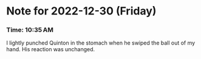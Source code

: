 # Note for 2022-12-30 (Friday)
### Time: 10:35 AM

I lightly punched Quinton in the stomach when he swiped the ball out of my hand. His reaction was unchanged.
